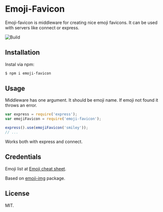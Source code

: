 # Emoji-Favicon

Emoji-favicon is middleware for creating nice emoji favicons. It can be used
with servers like connect or express.

![Build](https://img.shields.io/travis/rumkin/emoji-favicon.svg)

## Installation

Instal via npm:

```bash
$ npm i emoji-favicon
```

## Usage

Middleware has one argument. It should be emoji name. If emoji not found it throws an error.

```javascript
var express = require('express');
var emojiFavicon = require('emoji-favicon');

express().use(emojiFavicon('smiley'));
// ...
```

Works both with express and connect.

## Credentials

Emoji list at [Emoji cheat sheet](http://www.emoji-cheat-sheet.com/).

Based on [emoji-img](http://npmjs.org/package/emoji-img) package.

## License

MIT.
